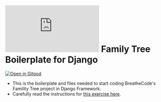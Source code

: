 # ![alt text](https://assets.breatheco.de/apis/img/images.php?blob&random&cat=icon&tags=breathecode,32) Family Tree Boilerplate for Django

[![Open in Gitpod](https://gitpod.io/button/open-in-gitpod.svg)](https://gitpod.io#https://github.com/breatheco-de/exercise-family-static-api.git)

- This is the boilerplate and files needed to start coding BreatheCode's Famility Tree project in Django Framework.
- Carefully read the instructions for [this exercise here](https://projects.breatheco.de/d/family-static-api#readme).
